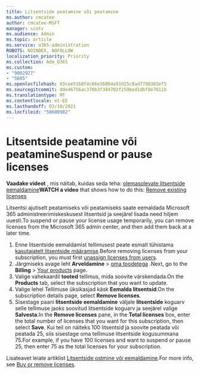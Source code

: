 ```yaml
---
title: Litsentside peatamine või peatamine
ms.author: cmcatee
author: cmcatee-MSFT
manager: scotv
ms.audience: Admin
ms.topic: article
ms.service: o365-administration
ROBOTS: NOINDEX, NOFOLLOW
localization_priority: Priority
ms.collection: Adm_O365
ms.custom:
- "9002927"
- "5605"
ms.openlocfilehash: 03cee51b8f4c86e36004a91d25c8ad7798383ef5
ms.sourcegitcommit: dde46756ac370b3f384702f259bed1dbf8e7611b
ms.translationtype: MT
ms.contentlocale: et-EE
ms.lasthandoff: 03/10/2021
ms.locfileid: "50600982"
---
```

# <a name="suspend-or-pause-licenses"></a><span data-ttu-id="936e3-102">Litsentside peatamine või peatamine</span><span class="sxs-lookup"><span data-stu-id="936e3-102">Suspend or pause licenses</span></span>

<span data-ttu-id="936e3-103">**Vaadake videot** , mis näitab, kuidas seda teha: [olemasolevate litsentside eemaldamine](https://go.microsoft.com/fwlink/p/?linkid=2154938)</span><span class="sxs-lookup"><span data-stu-id="936e3-103">**WATCH a video** that shows how to do this: [Remove existing licenses](https://go.microsoft.com/fwlink/p/?linkid=2154938)</span></span>

<span data-ttu-id="936e3-104">Litsentsi ajutiselt peatamiseks või peatamiseks saate eemaldada Microsoft 365 administreerimiskeskusest litsentsid ja seejärel lisada need hiljem uuesti.</span><span class="sxs-lookup"><span data-stu-id="936e3-104">To suspend or pause your license usage temporarily, you can remove licenses from the Microsoft 365 admin center, and then add them back at a later time.</span></span>

1. <span data-ttu-id="936e3-105">Enne litsentside eemaldamist tellimusest peate esmalt tühistama [kasutajatelt litsentside määramise](https://docs.microsoft.com/microsoft-365/admin/manage/remove-licenses-from-users).</span><span class="sxs-lookup"><span data-stu-id="936e3-105">Before removing licenses from your subscription, you must first [unassign licenses from users](https://docs.microsoft.com/microsoft-365/admin/manage/remove-licenses-from-users).</span></span>
2. <span data-ttu-id="936e3-106">Järgmiseks avage leht **Arveldamine**  >  [oma toodetega](https://go.microsoft.com/fwlink/p/?linkid=842054) .</span><span class="sxs-lookup"><span data-stu-id="936e3-106">Next, go to the **Billing** > [Your products](https://go.microsoft.com/fwlink/p/?linkid=842054) page.</span></span>
3. <span data-ttu-id="936e3-107">Valige vahekaardil **tooted** tellimus, mida soovite värskendada.</span><span class="sxs-lookup"><span data-stu-id="936e3-107">On the **Products** tab, select the subscription that you want to update.</span></span>
4. <span data-ttu-id="936e3-108">Valige lehel Tellimuse üksikasjad käsk **Eemalda litsentsid**.</span><span class="sxs-lookup"><span data-stu-id="936e3-108">On the subscription details page, select **Remove licenses**.</span></span>
5. <span data-ttu-id="936e3-109">Sisestage paani **litsentside eemaldamine** väljale **litsentside** koguarv selle tellimuse jaoks soovitud litsentside koguarv ja seejärel valige **Salvesta**.</span><span class="sxs-lookup"><span data-stu-id="936e3-109">In the **Remove licenses** pane, in the **Total licenses** box, enter the total number of licenses that you want for this subscription, then select **Save**.</span></span> <span data-ttu-id="936e3-110">Kui teil on näiteks 100 litsentsid ja soovite peatada või peatada 25, siis sisestage oma tellimuse litsentside kogusummana 75.</span><span class="sxs-lookup"><span data-stu-id="936e3-110">For example, if you have 100 licenses and want to suspend or pause 25, then enter 75 as the total licenses for your subscription.</span></span>

<span data-ttu-id="936e3-111">Lisateavet leiate artiklist [Litsentside ostmine või eemaldamine](https://docs.microsoft.com/microsoft-365/commerce/licenses/buy-licenses).</span><span class="sxs-lookup"><span data-stu-id="936e3-111">For more info, see [Buy or remove licenses](https://docs.microsoft.com/microsoft-365/commerce/licenses/buy-licenses).</span></span>